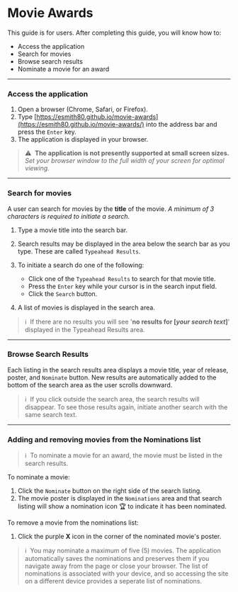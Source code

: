 # Movie Awards 
This guide is for users. After completing this guide, you will know how to:
* Access the application
* Search for movies
* Browse search results
* Nominate a movie for an award
---

### Access the application
1. Open a browser (Chrome, Safari, or Firefox).
2. Type [https://esmith80.github.io/movie-awards](https://esmith80.github.io/movie-awards/) into the address bar and press the `Enter` key.
3. The application is displayed in your browser.

> :warning:&nbsp; **The application is not presently supported at small screen sizes.** _Set your browser window to the full width of your screen for optimal viewing._

---
### Search for movies
A user can search for movies by the **title** of the movie. _A minimum of 3 characters is required to initiate a search._
1. Type a movie title into the search bar. 
2. Search results may be displayed in the area below the search bar as you type. These are called `Typeahead Results`.   
3. To initiate a search do one of the following:

   - Click one of the `Typeahead Results` to search for that movie title.
   - Press the `Enter` key while your cursor is in the search input field.   
   - Click the `Search` button.
 
4. A list of movies is displayed in the search area.

>:information_source:&nbsp; If there are no results you will see '**no results for [_your search text_]**' displayed in the Typeahead Results area.

---
### Browse Search Results

Each listing in the search results area displays a movie title, year of release, poster, and `Nominate` button. New results are automatically added to the bottom of the search area as the user scrolls downward.

>:information_source:&nbsp; If you click outside the search area, the search results will disappear. To see those results again, initiate another search with the same search text.

---
### Adding and removing movies from the Nominations list

>:information_source:&nbsp; To nominate a movie for an award, the movie must be listed in the search results.

To nominate a movie:
1. Click the `Nominate` button on the right side of the search listing.
2. The movie poster is displayed in the `Nominations` area and that search listing will show a nomination icon 🏆 to indicate it has been nominated.

To remove a movie from the nominations list:
1. Click the purple **X** icon in the corner of the nominated movie's poster.

>:information_source:&nbsp; You may nominate a maximum of five (5) movies. The application automatically saves the nominations and preserves them if you navigate away from the page or close your browser. The list of nominations is associated with your device, and so accessing the site on a different device provides a seperate list of nominations.
